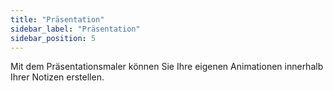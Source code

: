```yaml
---
title: "Präsentation"
sidebar_label: "Präsentation"
sidebar_position: 5
---
```


Mit dem Präsentationsmaler können Sie Ihre eigenen Animationen innerhalb Ihrer Notizen erstellen.
